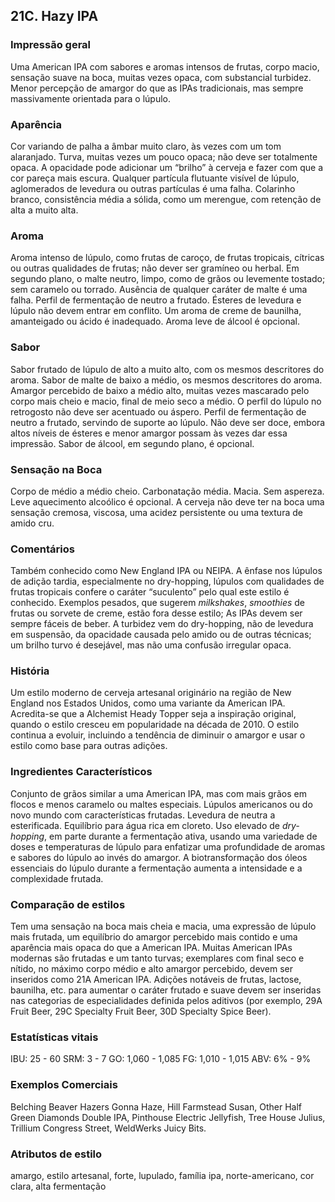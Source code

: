 ## 21C. Hazy IPA

### Impressão geral

Uma American IPA com sabores e aromas intensos de frutas, corpo macio, sensação suave na boca, muitas vezes opaca, com substancial turbidez. Menor percepção de amargor do que as IPAs tradicionais, mas sempre massivamente orientada para o lúpulo.

### Aparência

Cor variando de palha a âmbar muito claro, às vezes com um tom alaranjado. Turva, muitas vezes um pouco opaca; não deve ser totalmente opaca. A opacidade pode adicionar um “brilho” à cerveja e fazer com que a cor pareça mais escura. Qualquer partícula flutuante visível de lúpulo, aglomerados de levedura ou outras partículas é uma falha. Colarinho branco, consistência média a sólida, como um merengue, com retenção de alta a muito alta.

### Aroma

Aroma intenso de lúpulo, como frutas de caroço, de frutas tropicais, cítricas ou outras qualidades de frutas; não dever ser gramíneo ou herbal. Em segundo plano, o malte neutro, limpo, como de grãos ou levemente tostado; sem caramelo ou torrado. Ausência de qualquer caráter de malte é uma falha. Perfil de fermentação de neutro a frutado. Ésteres de levedura e lúpulo não devem entrar em conflito. Um aroma de creme de baunilha, amanteigado ou ácido é inadequado. Aroma leve de álcool é opcional.

### Sabor

Sabor frutado de lúpulo de alto a muito alto, com os mesmos descritores do aroma. Sabor de malte de baixo a médio, os mesmos descritores do aroma. Amargor percebido de baixo a médio alto, muitas vezes mascarado pelo corpo mais cheio e macio, final de meio seco a médio. O perfil do lúpulo no retrogosto não deve ser acentuado ou áspero. Perfil de fermentação de neutro a frutado, servindo de suporte ao lúpulo. Não deve ser doce, embora altos níveis de ésteres e menor amargor possam às vezes dar essa impressão. Sabor de álcool, em segundo plano, é opcional.

### Sensação na Boca

Corpo de médio a médio cheio. Carbonatação média. Macia. Sem aspereza. Leve aquecimento alcoólico é opcional. A cerveja não deve ter na boca uma sensação cremosa, viscosa, uma acidez persistente ou uma textura de amido cru.

### Comentários

Também conhecido como New England IPA ou NEIPA. A ênfase nos lúpulos de adição tardia, especialmente no dry-hopping, lúpulos com qualidades de frutas tropicais confere o caráter “suculento” pelo qual este estilo é conhecido. Exemplos pesados, que sugerem *milkshakes*, *smoothies* de frutas ou sorvete de creme, estão fora desse estilo; As IPAs devem ser sempre fáceis de beber. A turbidez vem do dry-hopping, não de levedura em suspensão, da opacidade causada pelo amido ou de outras técnicas; um brilho turvo é desejável, mas não uma confusão irregular opaca.

### História

Um estilo moderno de cerveja artesanal originário na região de New England nos Estados Unidos, como uma variante da American IPA. Acredita-se que a Alchemist Heady Topper seja a inspiração original, quando o estilo cresceu em popularidade na década de 2010. O estilo continua a evoluir, incluindo a tendência de diminuir o amargor e usar o estilo como base para outras adições.

### Ingredientes Característicos

Conjunto de grãos similar a uma American IPA, mas com mais grãos em flocos e menos caramelo ou maltes especiais. Lúpulos americanos ou do novo mundo com características frutadas. Levedura de neutra a esterificada. Equilíbrio para água rica em cloreto. Uso elevado de *dry-hopping*, em parte durante a fermentação ativa, usando uma variedade de doses e temperaturas de lúpulo para enfatizar uma profundidade de aromas e sabores do lúpulo ao invés do amargor. A biotransformação dos óleos essenciais do lúpulo durante a fermentação aumenta a intensidade e a complexidade frutada.

### Comparação de estilos

Tem uma sensação na boca mais cheia e macia, uma expressão de lúpulo mais frutada, um equilíbrio do amargor percebido mais contido e uma aparência mais opaca do que a American IPA. Muitas American IPAs modernas são frutadas e um tanto turvas; exemplares com final seco e nítido, no máximo corpo médio e alto amargor percebido, devem ser inseridos como 21A American IPA. Adições notáveis de frutas, lactose, baunilha, etc. para aumentar o caráter frutado e suave devem ser inseridas nas categorias de especialidades definida pelos aditivos (por exemplo, 29A Fruit Beer, 29C Specialty Fruit Beer, 30D Specialty Spice Beer).

### Estatísticas vitais

IBU: 25 - 60
SRM: 3 - 7
GO: 1,060 - 1,085
FG: 1,010 - 1,015
ABV: 6% - 9%

### Exemplos Comerciais

Belching Beaver Hazers Gonna Haze, Hill Farmstead Susan, Other Half Green Diamonds Double IPA, Pinthouse Electric Jellyfish, Tree House Julius, Trillium Congress Street, WeldWerks Juicy Bits.

### Atributos de estilo

amargo, estilo artesanal, forte, lupulado, família ipa, norte-americano, cor clara, alta fermentação
